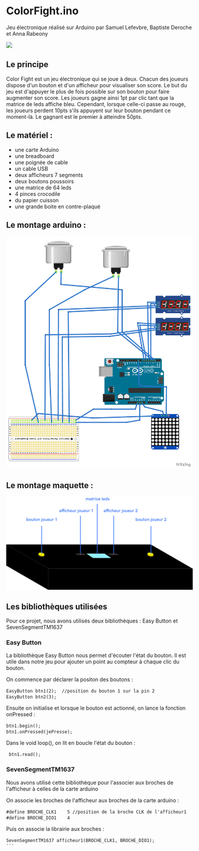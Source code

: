 # ColorFight.ino
Jeu électronique réalisé sur Arduino par Samuel Lefevbre, Baptiste Deroche et Anna Rabeony 

![](colorfight.gif)

## Le principe
Color Fight est un jeu électronique qui se joue à deux. Chacun des joueurs dispose d'un bouton et d'un afficheur pour visualiser son score. Le but du jeu est d'appuyer le plus de fois possible sur son bouton pour faire augmenter son score. Les joueurs gagne ainsi 1pt par clic tant que la matrice de leds affiche bleu. Cependant, lorsque celle-ci passe au rouge, les joueurs perdent 10pts s'ils appuyent sur leur bouton pendant ce moment-là. Le gagnant est le premier à atteindre 50pts.

## Le matériel :
- une carte Arduino
- une breadboard
- une poignée de cable
- un cable USB
- deux afficheurs 7 segments
- deux boutons poussoirs
- une matrice de 64 leds
- 4 pinces crocodile
- du papier cuisson
- une grande boite en contre-plaqué

## Le montage arduino :

![](circuit.png)


## Le montage maquette :

![](box.png)


## Les bibliothèques utilisées
Pour ce projet, nous avons utilisés deux bibliothèques : Easy Button et SevenSegmentTM1637

### Easy Button
La bibliothèque Easy Button nous permet d'écouter l'état du bouton. Il est utile dans notre jeu pour ajouter un point au compteur à chaque clic du bouton.

On commence par déclarer la positon des boutons :
```
EasyButton btn1(2);  //position du bouton 1 sur la pin 2
EasyButton btn2(3);
```

Ensuite on initialise et lorsque le bouton est actionné, on lance la fonction onPressed :
```
btn1.begin();
btn1.onPressed(jePresse);
```

Dans le void loop(), on lit en boucle l'état du bouton :
````
 btn1.read();
 ````

### SevenSegmentTM1637
Nous avons utilisé cette bibliothèque pour l'associer aux broches de l'afficheur à celles de la carte arduino

On associe les broches de l'afficheur aux broches de la carte arduino :
```
#define BROCHE_CLK1    5 //position de la broche CLK de l'afficheur1
#define BROCHE_DIO1    4
```

Puis on associe la librairie aux broches :
````
SevenSegmentTM1637 afficheur1(BROCHE_CLK1, BROCHE_DIO1);
```



